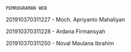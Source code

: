 ```
PEMROGRAMAN WEB
```

<p>201910370311227 - Moch. Apriyanto Mahaliyan</p>
<p>201910370311228 - Ardana Firmansyah</p>
<p>201910370311250 - Noval Maulana Ibrahim</p>